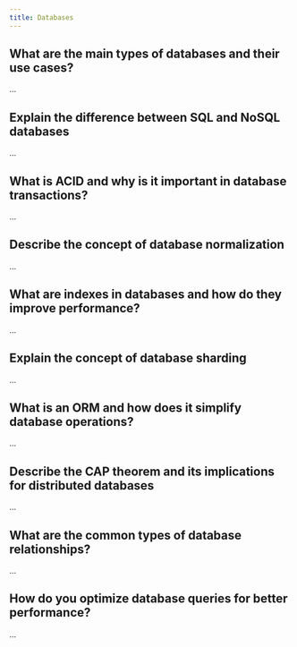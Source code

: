 ```yaml
---
title: Databases
---
```


## What are the main types of databases and their use cases?

...

## Explain the difference between SQL and NoSQL databases

...

## What is ACID and why is it important in database transactions?

...

## Describe the concept of database normalization

...

## What are indexes in databases and how do they improve performance?

...

## Explain the concept of database sharding

...

## What is an ORM and how does it simplify database operations?

...

## Describe the CAP theorem and its implications for distributed databases

...

## What are the common types of database relationships?

...

## How do you optimize database queries for better performance?

...
